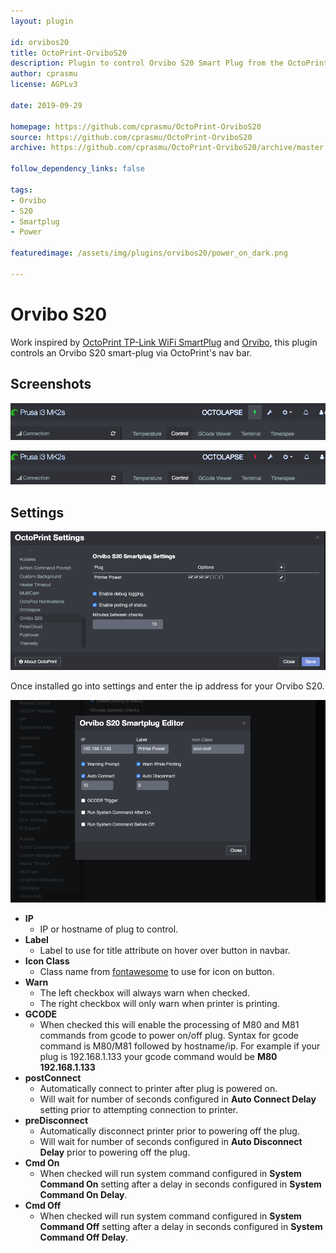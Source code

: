 ```yaml
---
layout: plugin
    
id: orvibos20
title: OctoPrint-OrviboS20
description: Plugin to control Orvibo S20 Smart Plug from the OctoPrint web interface.
author: cprasmu
license: AGPLv3

date: 2019-09-29
    
homepage: https://github.com/cprasmu/OctoPrint-OrviboS20
source: https://github.com/cprasmu/OctoPrint-OrviboS20
archive: https://github.com/cprasmu/OctoPrint-OrviboS20/archive/master.zip
    
follow_dependency_links: false
    
tags:
- Orvibo
- S20
- Smartplug
- Power

featuredimage: /assets/img/plugins/orvibos20/power_on_dark.png

---
```


# Orvibo S20
    
Work inspired by [OctoPrint TP-Link WiFi SmartPlug](https://github.com/jneilliii/OctoPrint-TPLinkSmartplug) and [Orvibo](https://github.com/cherezov/orvibo), this plugin controls an Orvibo S20 smart-plug via OctoPrint's nav bar. 

## Screenshots

![on](/assets/img/plugins/orvibos20/power_on_dark.png)

![off](/assets/img/plugins/orvibos20/power_off_dark.png)

## Settings

![screenshot](/assets/img/plugins/orvibos20/settings_dark.png)

Once installed go into settings and enter the ip address for your Orvibo S20. 

![screenshot](/assets/img/plugins/orvibos20/editor_dark.png)

- **IP**
  - IP or hostname of plug to control.
- **Label**
  - Label to use for title attribute on hover over button in navbar.
- **Icon Class**
  - Class name from [fontawesome](http://fontawesome.io/3.2.1/cheatsheet/) to use for icon on button.
- **Warn**
  - The left checkbox will always warn when checked.
  - The right checkbox will only warn when printer is printing.
- **GCODE**
  - When checked this will enable the processing of M80 and M81 commands from gcode to power on/off plug.  Syntax for gcode command is M80/M81 followed by hostname/ip.  For example if your plug is 192.168.1.133 your gcode command would be **M80 192.168.1.133**
- **postConnect**
  - Automatically connect to printer after plug is powered on.
  - Will wait for number of seconds configured in **Auto Connect Delay** setting prior to attempting connection to printer.
- **preDisconnect**
  - Automatically disconnect printer prior to powering off the plug.
  - Will wait for number of seconds configured in **Auto Disconnect Delay** prior to powering off the plug.
- **Cmd On**
  - When checked will run system command configured in **System Command On** setting after a delay in seconds configured in **System Command On Delay**.
- **Cmd Off**
  - When checked will run system command configured in **System Command Off** setting after a delay in seconds configured in **System Command Off Delay**.
  

